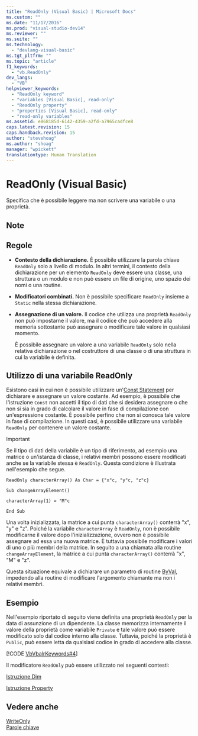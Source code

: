 ```yaml
---
title: "ReadOnly (Visual Basic) | Microsoft Docs"
ms.custom: ""
ms.date: "11/17/2016"
ms.prod: "visual-studio-dev14"
ms.reviewer: ""
ms.suite: ""
ms.technology: 
  - "devlang-visual-basic"
ms.tgt_pltfrm: ""
ms.topic: "article"
f1_keywords: 
  - "vb.ReadOnly"
dev_langs: 
  - "VB"
helpviewer_keywords: 
  - "ReadOnly keyword"
  - "variables [Visual Basic], read-only"
  - "ReadOnly property"
  - "properties [Visual Basic], read-only"
  - "read-only variables"
ms.assetid: e868185d-6142-4359-a2fd-a7965cadfce8
caps.latest.revision: 15
caps.handback.revision: 15
author: "stevehoag"
ms.author: "shoag"
manager: "wpickett"
translationtype: Human Translation
---
```

# ReadOnly (Visual Basic)
Specifica che è possibile leggere ma non scrivere una variabile o una proprietà.  
  
## Note  
  
## Regole  
  
-   **Contesto della dichiarazione.** È possibile utilizzare la parola chiave `ReadOnly` solo a livello di modulo.  In altri termini, il contesto della dichiarazione per un elemento `ReadOnly` deve essere una classe, una struttura o un modulo e non può essere un file di origine, uno spazio dei nomi o una routine.  
  
-   **Modificatori combinati.** Non è possibile specificare `ReadOnly` insieme a `Static` nella stessa dichiarazione.  
  
-   **Assegnazione di un valore.** Il codice che utilizza una proprietà `ReadOnly` non può impostarne il valore,  ma il codice che può accedere alla memoria sottostante può assegnare o modificare tale valore in qualsiasi momento.  
  
     È possibile assegnare un valore a una variabile `ReadOnly` solo nella relativa dichiarazione o nel costruttore di una classe o di una struttura in cui la variabile è definita.  
  
## Utilizzo di una variabile ReadOnly  
 Esistono casi in cui non è possibile utilizzare un'[Const Statement](../../../visual-basic/language-reference/statements/const-statement.md) per dichiarare e assegnare un valore costante.  Ad esempio, è possibile che l'istruzione `Const` non accetti il tipo di dati che si desidera assegnare o che non si sia in grado di calcolare il valore in fase di compilazione con un'espressione costante.  È possibile perfino che non si conosca tale valore in fase di compilazione.  In questi casi, è possibile utilizzare una variabile `ReadOnly` per contenere un valore costante.  
  
> [!IMPORTANT]
>  Se il tipo di dati della variabile è un tipo di riferimento, ad esempio una matrice o un'istanza di classe, i relativi membri possono essere modificati anche se la variabile stessa è `ReadOnly`.  Questa condizione è illustrata nell'esempio che segue.  
  
 `ReadOnly characterArray() As Char = {"x"c, "y"c, "z"c}`  
  
 `Sub changeArrayElement()`  
  
 `characterArray(1) = "M"c`  
  
 `End Sub`  
  
 Una volta inizializzata, la matrice a cui punta `characterArray()` conterrà "x", "y" e "z".  Poiché la variabile `characterArray` è `ReadOnly`, non è possibile modificarne il valore dopo l'inizializzazione, ovvero non è possibile assegnare ad essa una nuova matrice.  È tuttavia possibile modificare i valori di uno o più membri della matrice.  In seguito a una chiamata alla routine `changeArrayElement`, la matrice a cui punta `characterArray()` conterrà "x", "M" e "z".  
  
 Questa situazione equivale a dichiarare un parametro di routine [ByVal](../../../visual-basic/language-reference/modifiers/byval.md), impedendo alla routine di modificare l'argomento chiamante ma non i relativi membri.  
  
## Esempio  
 Nell'esempio riportato di seguito viene definita una proprietà `ReadOnly` per la data di assunzione di un dipendente.  La classe memorizza internamente il valore della proprietà come variabile `Private` e tale valore può essere modificato solo dal codice interno alla classe.  Tuttavia, poiché la proprietà è `Public`, può essere letta da qualsiasi codice in grado di accedere alla classe.  
  
 [!CODE [VbVbalrKeywords#4](../CodeSnippet/VS_Snippets_VBCSharp/VbVbalrKeywords#4)]  
  
 Il modificatore `ReadOnly` può essere utilizzato nei seguenti contesti:  
  
 [Istruzione Dim](../../../visual-basic/language-reference/statements/dim-statement.md)  
  
 [Istruzione Property](../../../visual-basic/language-reference/statements/property-statement.md)  
  
## Vedere anche  
 [WriteOnly](../../../visual-basic/language-reference/modifiers/writeonly.md)   
 [Parole chiave](../../../visual-basic/language-reference/keywords/index.md)